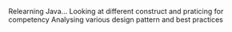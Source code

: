 Relearning Java...
Looking at different construct and praticing for competency
Analysing various design pattern and best practices
